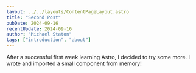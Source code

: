 ```yaml
---
layout: ../../layouts/ContentPageLayout.astro
title: "Second Post"
pubDate: 2024-09-16
recentUpdate: 2024-09-16
author: "Michael Staton"
tags: ["introduction", "about"]
---
```


After a successful first week learning Astro, I decided to try some more. I wrote and imported a small component from memory!

